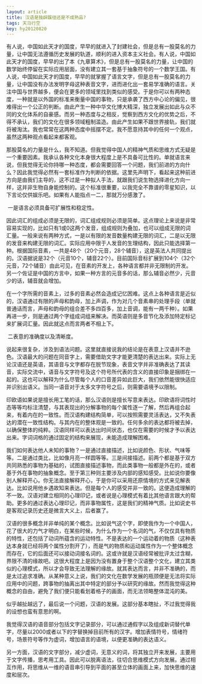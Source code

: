 ```yaml
---
layout: article
title: 汉语是独辟蹊径还是不成熟品?
tags: 天马行空
key: hy20120820
---
```


有人说，中国如此天才的国度，早早的就进入了封建社会，但是总有一股莫名的力量，让中国无法遵循历史发展的轨道，顺利的进入资本主义社会。有人说，中国如此天才的国度，早早的出了本《九章算术》，但是总有一股莫名的力量，让中国的数学始终停留在实际应用层面，没有建立其一套基于抽象符号的一个数学王国。<!--more-->有人说，中国如此天才的国度，早早的就掌握了语言文字，但是总有一股莫名的力量，让中国没有办法发明字母这种表音文字，进而进化出一套易学准确的语言。关注中国与世界越多，便会在更多的领域里找到类似的感受。于是你可以有两种态度，一种就是以外国的标准来衡量中国的事物，只是承袭了西方中心论的偏见，很难得出一个公正的判断。由此产生一种中华文化博大精深，独立发展出如此与众不同的文化体系的自豪感。而另一种态度与之相反，觉察到西方文化的优势之后，不得不承认，我们的文化在很多领域粗制滥造。由此产生如果不跟世界接轨，我们就将被淘汰。我也常常在这两种态度中摇摆不定。我不愿意持其中的任何一个观点，虽然这两种观点看起来都客观。

​    那股莫名的力量是什么，我不知道。但我觉得中国人的精神气质和思维方式无疑是一个重要因素。我承认各种文化本身很大程度上是不具备可比性的。单就语言来说，但我觉得无论你持哪一种态度，都会需要回答一个问题，我们前进的方向什么？因此我觉得必然有一套标准作为判断的依据。这里先声明下，看起来这种前进方向是由我们主导的，这不过是一种拟人手法，就跟我们说生物选择进化方向一样，这并非生物自身能控制的。这个标准很重要，以我完全不靠谱的零星知识，以下言论仅供娱乐吧。如果有人能指点一二，那就万分感激了。

​    一是语言必须具备可扩展性和稳定性。

​    因此词汇的组成必须是无限的，词汇组成规则必须是简单。这点理论上来说是非常容易实现的，比如只有1或0这两个发音，组成规则为叠加，也可以组成无限的词汇量。一般来说有两种方式，一是以有限的发音数量构建无限的词汇，二是以无限的发音来构建无限的词汇。实际应用中限于人发音的生理结构，因此只能选择第一种。根据国际音素，一共是48个（20个元音，28个辅音），这是英法人共同提出的。汉语据说是32个（元音10个，辅音22个）。目前国际音标扩展到104个（32个元音，72个辅音）由此可见，在音素的开发上，各种语言都并非无限制的开发。另一个佐证是中国的方言中，如果一种方言的元音多的话，那么辅音必然少，元音少的话，辅音就会增加。

​    在一个字所需的音素上，过多的音素必然会造成记忆困难。这点上各种语言是近似的，汉语通过有限的声母和韵母，加上声调，作为对几个音素串的处理手段（单就普通话而言，声母和韵母的组合差不多四百多，加上音调，能有一两千种）。如果再进一步，则是通过两个字组成词组来解决。而英语则是多音节化及添加特定标记来扩展词汇量。因此就这点而言两者不相上下。

​    二表意的准确度以及清晰度。

​    说起来很复杂，涉及到语法问题。这里就直接说我的结论是在表意上汉语并不逊色。汉语最大的问题在同音字上，需要借助文字才能更清楚的表达出来。实际上无论汉语还是英语，其语音与文字都存在脱节现象，表音文字并非准确表达了其读音，实际交流中，语音与文字符号及这个符号所代表的含义的直接印象是捆绑在一起的。这也可以解释为什么尽管每个人的口音差异如此巨大，我们依然能很快适应并识别出语义。当同一语音对于太多文字符号之后，则需要语境予以限制。

​    印欧语如果说是擅长用工笔的话，那么汉语则是擅长写意来表达。印欧语将词性时态等等均标注清楚，与其表现出的分解事物的每个属性逐一了解，然后再组合起来，有着内在的一致性。而汉语构建结构简单，可以按照需要灵活表达，又不失表达的潜在一致性结构。与其内在的整体观是一致的。任何多余的表达都将被去掉，以确保整体的纯粹。汉语同样可以表达出时间状态，也仅在需要的时候才予以表达出来。字词词格的通过固定的结构来展现，未能造成理解困难。

​    我们如何表达他人未知的事物？一是通过直接描述，比如说颜色、形状、气味等等。二是通过类比，比如像月亮一样圆等等。三是间接描述。前两个都是基于双方共同熟悉的事物为基础的，试图直接描述事物，而此类事物一般都是外在的，或者基于外在事物的抽象概念。至于第三种则主要涉及内部的感知感受。比如说你要像别人解释开心。你无法直接解释开心，于是你可以采用还原情境的方式来见解表达。比如说用他乡遇故知来表达。但是每个人的感受并非一致的。这便造成理解的不一致。汉语对建立相同的心理印记，或者说是心理模式有着比其他语言跟大的帮助。更多的通过表达心理印记，而非事物属性，这是我们的精神气质。比如说史书是客观记录历史还是微言大义上，后者赢了。

​    汉语的很多概念并非单纯的某个概念。比如说气这个字，即使我作为一个中国人，花了很大的力气才明白，在某些时候，为什么作为一个名词的气，不仅仅具有物质的特性，还包括了动词所蕴含的运动特性。不是表达的一个运动着的物质（这种表达本身就已经将两个属性分割开了），而是气的物质和运动属性作为一个整体概念而存在，它的后面还可以接动词接名词的。这或许就是汉语经常被批评太过含糊，界限不清的缘故吧。这很大程度上是因为没有置身于整个汉语整个文化，建立其类似的心理模式，所以才会导致无法理解的缘故。就其表达而言，并非不准确的，而是太过追求准确。从某种意义上说，我们的文化在数学发展的瓶颈便是无法将实际应用中的问题，跨事物的抽离出其中特定的部分予以研究的缘故。然而我觉得这种概念的自由，避免了我们便只能看划着格子的画面，而无法领略整体混沌的美。

​    似乎越扯越远了，最后说一个问题，汉语的发展。这部分基本瞎扯，不过我觉得我的设想也蛮有意思的啊。

​    我觉得汉语的语音部分包括文字记录部分，可以通过通假字以及组成新词替代单字，尽量以2000或者以下的字替换掉目前所有的汉字。增加表情符号，情绪符号，场景符号等作为虚词，增加语言的语境，以便更准确的表达语义。

​    另一方面，汉语的文字部分，减少虚词，无意义的词，将其独立开来发展，主要用于文字传播，思考用工具。因此可以脱离语法，往切合思维模式方向发展。通过相互作用，将思维从一维的语音串引导到平面的甚至立体的画面上来，加快思维的速度和层次。